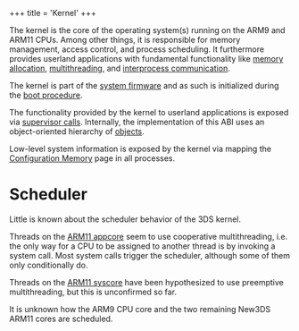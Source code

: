 +++
title = 'Kernel'
+++

The kernel is the core of the operating system(s) running on the ARM9
and ARM11 CPUs. Among other things, it is responsible for memory
management, access control, and process scheduling. It furthermore
provides userland applications with fundamental functionality like
[memory allocation](Memory_Allocation "wikilink"),
[multithreading](Multi-threading "wikilink"), and [interprocess
communication](IPC "wikilink").

The kernel is part of the [system firmware](FIRM "wikilink") and as such
is initialized during the [boot procedure](Bootloader "wikilink").

The functionality provided by the kernel to userland applications is
exposed via [supervisor calls](SVC "wikilink"). Internally, the
implementation of this ABI uses an object-oriented hierarchy of
[objects](:Category:Kernel_objects "wikilink").

Low-level system information is exposed by the kernel via mapping the
[Configuration Memory](Configuration_Memory "wikilink") page in all
processes.

# Scheduler

Little is known about the scheduler behavior of the 3DS kernel.

Threads on the [ARM11 appcore](Glossary#appcore "wikilink") seem to use
cooperative multithreading, i.e. the only way for a CPU to be assigned
to another thread is by invoking a system call. Most system calls
trigger the scheduler, although some of them only conditionally do.

Threads on the [ARM11 syscore](Glossary#syscore "wikilink") have been
hypothesized to use preemptive multithreading, but this is unconfirmed
so far.

It is unknown how the ARM9 CPU core and the two remaining New3DS ARM11
cores are scheduled.